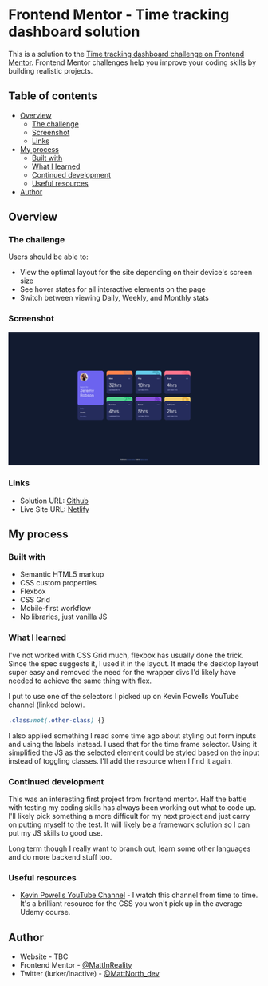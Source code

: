 # Frontend Mentor - Time tracking dashboard solution

This is a solution to the [Time tracking dashboard challenge on Frontend Mentor](https://www.frontendmentor.io/challenges/time-tracking-dashboard-UIQ7167Jw). Frontend Mentor challenges help you improve your coding skills by building realistic projects. 

## Table of contents

- [Overview](#overview)
  - [The challenge](#the-challenge)
  - [Screenshot](#screenshot)
  - [Links](#links)
- [My process](#my-process)
  - [Built with](#built-with)
  - [What I learned](#what-i-learned)
  - [Continued development](#continued-development)
  - [Useful resources](#useful-resources)
- [Author](#author)


## Overview

### The challenge

Users should be able to:

- View the optimal layout for the site depending on their device's screen size
- See hover states for all interactive elements on the page
- Switch between viewing Daily, Weekly, and Monthly stats

### Screenshot

![](results/img.png)


### Links

- Solution URL: [Github](https://github.com/MattInReality/time-tracking-dashboard-main)
- Live Site URL: [Netlify](https://fm001.mattnorth.dev/)

## My process

### Built with

- Semantic HTML5 markup
- CSS custom properties
- Flexbox
- CSS Grid
- Mobile-first workflow
- No libraries, just vanilla JS


### What I learned

I've not worked with CSS Grid much, flexbox has usually done the trick. Since the spec suggests it, I used it in 
the layout. It made the desktop layout super easy and removed the need for the wrapper divs I'd likely have needed to 
achieve the same thing with flex.

I put to use one of the selectors I picked up on Kevin Powells YouTube channel (linked below). 

```css
.class:not(.other-class) {} 
```

I also applied something I read some time ago about styling out form inputs and using the labels instead. I used 
that for the time frame selector. Using it simplified the JS as the selected element could be styled based on the 
input instead of toggling classes. I'll add the resource when I find it again.

### Continued development

This was an interesting first project from frontend mentor. Half the battle with testing my coding skills has always 
been working out what to code up. I'll likely pick something a more difficult for my next project and just carry on 
putting myself to the test. It will likely be a framework solution so I can put my JS skills to good use. 

Long term though I really want to branch out, learn some other languages and do more backend stuff too. 

### Useful resources

- [Kevin Powells YouTube Channel](https://www.youtube.com/kepowob) - I watch this channel from time to time. It's a 
  brilliant resource for the CSS you won't pick up in the average Udemy course.

## Author

- Website - TBC
- Frontend Mentor - [@MattInReality](https://www.frontendmentor.io/profile/MattInReality)
- Twitter (lurker/inactive) - [@MattNorth_dev](https://www.twitter.com/MattNorth_dev) 



